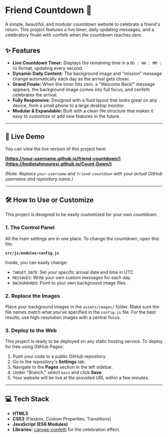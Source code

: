 # Friend Countdown 🚀

A simple, beautiful, and modular countdown website to celebrate a friend's return. This project features a live timer, daily updating messages, and a celebratory finale with confetti when the countdown reaches zero.

## ✨ Features

* **Live Countdown Timer:** Displays the remaining time in a `DD : HH : MM : SS` format, updating every second.
* **Dynamic Daily Content:** The background image and "mission" message change automatically each day as the arrival gets closer.
* **Grand Finale:** When the timer hits zero, a "Welcome Back!" message appears, the background image comes into full focus, and confetti celebrates the arrival.
* **Fully Responsive:** Designed with a fluid layout that looks great on any device, from a small phone to a large desktop monitor.
* **Modular & Expandable:** Built with a clean file structure that makes it easy to customize or add new features in the future.

***

## 🚀 Live Demo

You can view the live version of this project here:

**[https://your-username.github.io/friend-countdown/](https://hedietahmouresi.github.io/Count-Down/)**

*(Note: Replace `your-username` and `friend-countdown` with your actual GitHub username and repository name.)*

***

## 🛠️ How to Use or Customize

This project is designed to be easily customized for your own countdown.

### 1. The Control Panel

All the main settings are in one place. To change the countdown, open this file:

**`src/js/modules/config.js`**

Inside, you can easily change:
* `TARGET_DATE`: Set your specific arrival date and time in UTC.
* `MESSAGES`: Write your own custom messages for each day.
* `BACKGROUNDS`: Point to your own background image files.

### 2. Replace the Images

Place your background images in the `assets/images/` folder. Make sure the file names match what you've specified in the `config.js` file. For the best results, use high-resolution images with a central focus.

### 3. Deploy to the Web

This project is ready to be deployed on any static hosting service. To deploy for free using GitHub Pages:
1.  Push your code to a public GitHub repository.
2.  Go to the repository's **Settings** tab.
3.  Navigate to the **Pages** section in the left sidebar.
4.  Under "Branch," select `main` and click **Save**.
5.  Your website will be live at the provided URL within a few minutes.

***

## 💻 Tech Stack

* **HTML5**
* **CSS3** (Flexbox, Custom Properties, Transitions)
* **JavaScript (ES6 Modules)**
* **Libraries:** [canvas-confetti](https://github.com/catdad/canvas-confetti) for the celebration effect.
